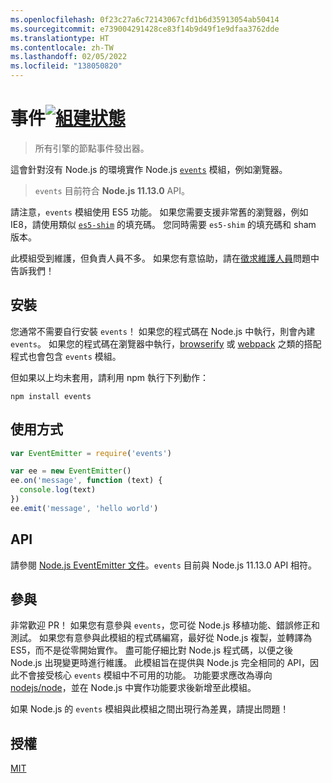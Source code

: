 ```yaml
---
ms.openlocfilehash: 0f23c27a6c72143067cfd1b6d35913054ab50414
ms.sourcegitcommit: e739004291428ce83f14b9d49f1e9dfaa3762dde
ms.translationtype: HT
ms.contentlocale: zh-TW
ms.lasthandoff: 02/05/2022
ms.locfileid: "138050820"
---
```

# <a name="events-build-statushttpstravis-ciorggozalaevents"></a>事件[![組建狀態](https://travis-ci.org/Gozala/events.png?branch=master)](https://travis-ci.org/Gozala/events)

> 所有引擎的節點事件發出器。

這會針對沒有 Node.js 的環境實作 Node.js [`events`][node.js docs] 模組，例如瀏覽器。

> `events` 目前符合 **Node.js 11.13.0** API。

請注意，`events` 模組使用 ES5 功能。 如果您需要支援非常舊的瀏覽器，例如 IE8，請使用類似 [`es5-shim`](https://www.npmjs.com/package/es5-shim) 的填充碼。 您同時需要 `es5-shim` 的填充碼和 sham 版本。

此模組受到維護，但負責人員不多。 如果您有意協助，請在[徵求維護人員](https://github.com/Gozala/events/issues/43)問題中告訴我們！

## <a name="install"></a>安裝

您通常不需要自行安裝 `events`！ 如果您的程式碼在 Node.js 中執行，則會內建 `events`。 如果您的程式碼在瀏覽器中執行，[browserify](https://github.com/browserify/browserify) 或 [webpack](https://github.com/webpack/webpack) 之類的搭配程式也會包含 `events` 模組。

但如果以上均未套用，請利用 npm 執行下列動作：

```
npm install events
```

## <a name="usage"></a>使用方式

```javascript
var EventEmitter = require('events')

var ee = new EventEmitter()
ee.on('message', function (text) {
  console.log(text)
})
ee.emit('message', 'hello world')
```

## <a name="api"></a>API

請參閱 [Node.js EventEmitter 文件][node.js docs]。`events` 目前與 Node.js 11.13.0 API 相符。

## <a name="contributing"></a>參與

非常歡迎 PR！ 如果您有意參與 `events`，您可從 Node.js 移植功能、錯誤修正和測試。 如果您有意參與此模組的程式碼編寫，最好從 Node.js 複製，並轉譯為 ES5，而不是從零開始實作。 盡可能仔細比對 Node.js 程式碼，以便之後 Node.js 出現變更時進行維護。
此模組旨在提供與 Node.js 完全相同的 API，因此不會接受核心 `events` 模組中不可用的功能。 功能要求應改為導向 [nodejs/node](https://github.com/nodejs/node)，並在 Node.js 中實作功能要求後新增至此模組。

如果 Node.js 的 `events` 模組與此模組之間出現行為差異，請提出問題！

## <a name="license"></a>授權

[MIT](./LICENSE)

[node.js docs]: https://nodejs.org/dist/v11.13.0/docs/api/events.html
